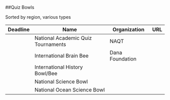 ##Quiz Bowls

Sorted by region, various types

|Deadline | Name                                            | Organization | URL                                   
|---------|-------------------------------------------------|-----------| --------
|         |National Academic Quiz Tournaments | NAQT| |
|         |International Brain Bee | Dana Foundation | 
|         |International History Bowl/Bee 
|         |National Science Bowl 
|         |National Ocean Science Bowl
